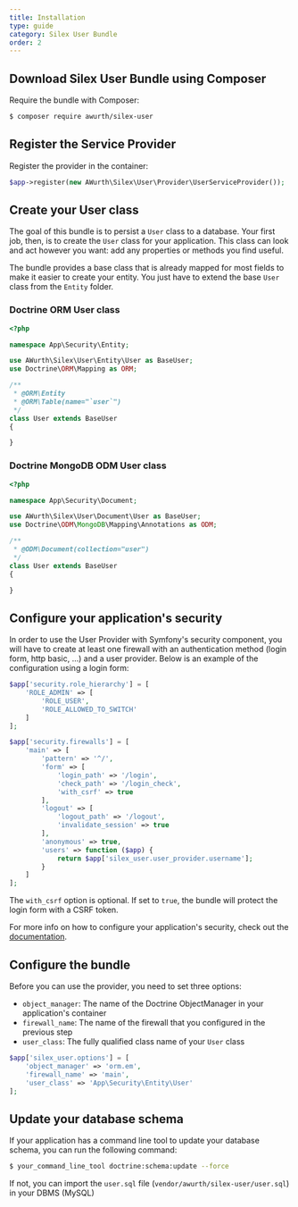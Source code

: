 ```yaml
---
title: Installation
type: guide
category: Silex User Bundle
order: 2
---
```


## Download Silex User Bundle using Composer
Require the bundle with Composer:
``` bash
$ composer require awurth/silex-user
```

## Register the Service Provider
Register the provider in the container:
``` php
$app->register(new AWurth\Silex\User\Provider\UserServiceProvider());
```
## Create your User class
The goal of this bundle is to persist a `User` class to a database. Your first job, then, is to create the `User` class for your application. This class can look and act however you want: add any properties or methods you find useful.

The bundle provides a base class that is already mapped for most fields to make it easier to create your entity. You just have to extend the base `User` class from the `Entity` folder.

### Doctrine ORM User class
``` php
<?php

namespace App\Security\Entity;

use AWurth\Silex\User\Entity\User as BaseUser;
use Doctrine\ORM\Mapping as ORM;

/**
 * @ORM\Entity
 * @ORM\Table(name="`user`")
 */
class User extends BaseUser
{

}
```

### Doctrine MongoDB ODM User class
``` php
<?php

namespace App\Security\Document;

use AWurth\Silex\User\Document\User as BaseUser;
use Doctrine\ODM\MongoDB\Mapping\Annotations as ODM;

/**
 * @ODM\Document(collection="user")
 */
class User extends BaseUser
{

}
```

## Configure your application's security
In order to use the User Provider with Symfony's security component, you will have to create at least one firewall with an authentication method (login form, http basic, ...) and a user provider.
Below is an example of the configuration using a login form:
``` php
$app['security.role_hierarchy'] = [
    'ROLE_ADMIN' => [
        'ROLE_USER',
        'ROLE_ALLOWED_TO_SWITCH'
    ]
];

$app['security.firewalls'] = [
    'main' => [
        'pattern' => '^/',
        'form' => [
            'login_path' => '/login',
            'check_path' => '/login_check',
            'with_csrf' => true
        ],
        'logout' => [
            'logout_path' => '/logout',
            'invalidate_session' => true
        ],
        'anonymous' => true,
        'users' => function ($app) {
            return $app['silex_user.user_provider.username'];
        }
    ]
];
```
The `with_csrf` option is optional. If set to `true`, the bundle will protect the login form with a CSRF token.

For more info on how to configure your application's security, check out the [documentation](https://silex.symfony.com/doc/2.0/providers/security.html).

## Configure the bundle
Before you can use the provider, you need to set three options:
- `object_manager`: The name of the Doctrine ObjectManager in your application's container
- `firewall_name`: The name of the firewall that you configured in the previous step
- `user_class`: The fully qualified class name of your `User` class
``` php
$app['silex_user.options'] = [
    'object_manager' => 'orm.em',
    'firewall_name' => 'main',
    'user_class' => 'App\Security\Entity\User'
];
```

## Update your database schema
If your application has a command line tool to update your database schema, you can run the following command:
``` bash
$ your_command_line_tool doctrine:schema:update --force
```

If not, you can import the `user.sql` file (`vendor/awurth/silex-user/user.sql`) in your DBMS (MySQL)
